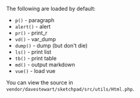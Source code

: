 The following are loaded by default:

- `p()` - paragraph
- `alert()` - alert
- `pr()` - print_r
- `vd()` - var_dump
- `dump()` - dump (but don't die)
- `ls()` - print list
- `tb()` - print table
- `md()` - output markdown
- `vue()` - load vue

You can view the source in `vendor/davestewart/sketchpad/src/utils/Html.php`.